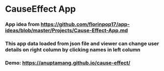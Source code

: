 # CauseEffect App

### App idea from https://github.com/florinpop17/app-ideas/blob/master/Projects/Cause-Effect-App.md

### This app data loaded from json file and viewer can change user details on right column by clicking names in left column 

### Demo: https://anuptamang.github.io/cause-effect/
